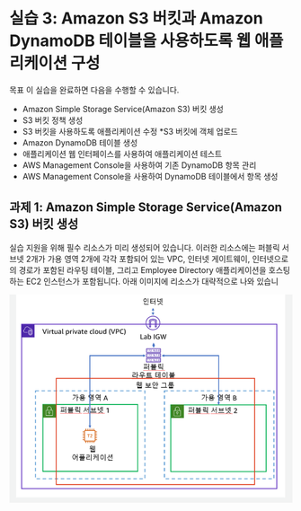 # 실습 3: Amazon S3 버킷과 Amazon DynamoDB 테이블을 사용하도록 웹 애플리케이션 구성

목표
이 실습을 완료하면 다음을 수행할 수 있습니다.

* Amazon Simple Storage Service(Amazon S3) 버킷 생성
* S3 버킷 정책 생성
* S3 버킷을 사용하도록 애플리케이션 수정
*S3 버킷에 객체 업로드
* Amazon DynamoDB 테이블 생성
* 애플리케이션 웹 인터페이스를 사용하여 애플리케이션 테스트
* AWS Management Console을 사용하여 기존 DynamoDB 항목 관리
* AWS Management Console을 사용하여 DynamoDB 테이블에서 항목 생성

## 과제 1: Amazon Simple Storage Service(Amazon S3) 버킷 생성

실습 지원을 위해 필수 리소스가 미리 생성되어 있습니다. 이러한 리소스에는 퍼블릭 서브넷 2개가 가용 영역 2개에 각각 포함되어 있는 VPC, 인터넷 게이트웨이, 인터넷으로의 경로가 포함된 라우팅 테이블, 그리고 Employee Directory 애플리케이션을 호스팅하는 EC2 인스턴스가 포함됩니다. 아래 이미지에 리소스가 대략적으로 나와 있습니

![alt text](image.png)


